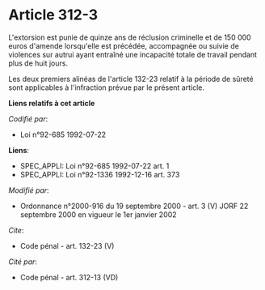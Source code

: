 # Article 312-3

L'extorsion est punie de quinze ans de réclusion criminelle et de 150 000 euros d'amende lorsqu'elle est précédée,
accompagnée ou suivie de violences sur autrui ayant entraîné une incapacité totale de travail pendant plus de huit jours. 

Les deux premiers alinéas de l'article 132-23 relatif à la période de sûreté sont applicables à l'infraction prévue par le
présent article.

**Liens relatifs à cet article**

_Codifié par_:

  - Loi n°92-685 1992-07-22

**Liens**:

  - SPEC_APPLI: Loi n°92-685 1992-07-22 art. 1
  - SPEC_APPLI: Loi n°92-1336 1992-12-16 art. 373

_Modifié par_:

  - Ordonnance n°2000-916 du 19 septembre 2000 - art. 3 (V) JORF 22 septembre 2000 en vigueur le 1er janvier 2002

_Cite_:

  - Code pénal - art. 132-23 (V)

_Cité par_:

  - Code pénal - art. 312-13 (VD)
